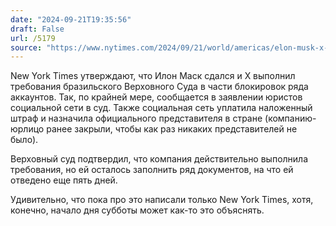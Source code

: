 ```yaml
---
date: "2024-09-21T19:35:56"
draft: False
url: /5179
source: "https://www.nytimes.com/2024/09/21/world/americas/elon-musk-x-brazil.html"
---
```


New York Times утверждают, что Илон Маск сдался и X выполнил требования бразильского Верховного Суда в части блокировок ряда аккаунтов. Так, по крайней мере, сообщается в заявлении юристов социальной сети в суд. Также социальная сеть уплатила наложенный штраф и назначила официального представителя в стране (компанию-юрлицо ранее закрыли, чтобы как раз никаких представителей не было). 

Верховный суд подтвердил, что компания действительно выполнила требования, но ей осталось заполнить ряд документов, на что ей отведено еще пять дней.

Удивительно, что пока про это написали только New York Times, хотя, конечно, начало дня субботы может как-то это объяснять.

